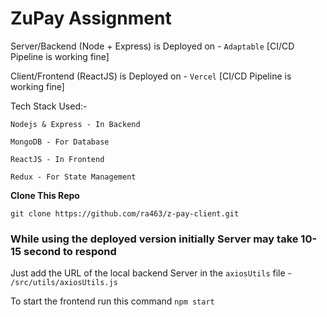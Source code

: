 # ZuPay Assignment

Server/Backend (Node + Express) is Deployed on - `Adaptable` [CI/CD Pipeline is working fine]

Client/Frontend (ReactJS) is Deployed on - `Vercel` [CI/CD Pipeline is working fine]

Tech Stack Used:-

```
Nodejs & Express - In Backend 

MongoDB - For Database 

ReactJS - In Frontend 

Redux - For State Management
```

**Clone This Repo**

```
git clone https://github.com/ra463/z-pay-client.git
```

### While using the deployed version initially Server may take 10-15 second to respond


Just add the URL of the local backend Server in the `axiosUtils` file - `/src/utils/axiosUtils.js`

To start the frontend run this command `npm start`
